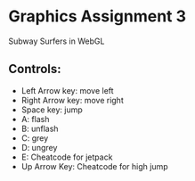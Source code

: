 # Graphics Assignment 3
Subway Surfers in WebGL

## Controls:
 - Left Arrow key: move left
 - Right Arrow key: move right
 - Space key: jump
 - A: flash
 - B: unflash
 - C: grey
 - D: ungrey
 - E: Cheatcode for jetpack
 - Up Arrow Key: Cheatcode for high jump
